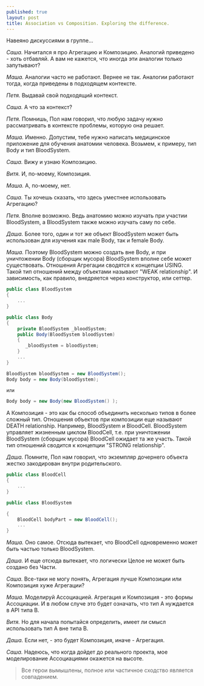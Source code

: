 ```yaml
---
published: true
layout: post
title: Association vs Composition. Exploring the difference.
---
```

Навеяно дискуссиями в группе...

*Саша.* Начитался я про Агрегацию и Композицию. Аналогий приведено - хоть отбавляй. А вам не кажется, что иногда эти аналогии только запутывают?

*Маша.* Аналогии часто не работают. Вернее не так. Аналогии работают тогда, когда приведены в подходящем контексте.

*Петя.* Выдавай свой подходящий контекст.

*Саша.* А что за контекст?

*Петя.* Помнишь, Пол нам говорил, что любую задачу нужно рассматривать в контексте проблемы, которую она решает.

*Маша.* Именно. Допустим, тебе нужно написать медицинское приложение для обучения анатомии человека. Возьмем, к примеру, тип Body и тип BloodSystem.

*Саша.* Вижу и узнаю Композицию.

*Витя.* И, по-моему, Композиция.

*Маша.* А, по-моему, нет.

*Саша.* Ты хочешь сказать, что здесь уместнее использовать Агрегацию?

*Петя.* Вполне возможно. Ведь анатомию можно изучать при участии BloodSystem, а BloodSystem также можно изучать саму по себе.

*Даша.* Более того, один и тот же объект BloodSystem может быть использован для изучения как male Body, так и female Body.

*Маша.* Поэтому BloodSystem можно создать вне Body, и при уничтожении Body (сборщик мусора) BloodSystem вполне себе может существовать. Отношения Агрегации сводятся к концепции USING. Такой тип отношений между объектами называют "WEAK relationship". И зависимость, как правило, внедряется через конструктор, или сеттер. 
```c#
public class BloodSystem
{
    ...
}

public class Body
{
    private BloodSystem _bloodSystem;
    public Body(BloodSystem bloodSystem)
    {
       _bloodSystem = bloodSystem;
    }
    ...
}

BloodSystem bloodSystem = new BloodSystem();
Body body = new Body(bloodSystem);

или

Body body = new Body(new BloodSystem() );
```

А Композиция - это как бы способ объединить несколько типов в более сложный тип. Отношения объектов при композиции еще называют DEATH relationship.  Например, BloodSystem и BloodСell. BloodSystem управляет жизненным циклом BloodСell, т.е. при уничтожении BloodSystem (сборщик мусора) BloodСell ожидает та же участь. Такой тип отношений сводится к концепции "STRONG relationship".

*Даша.* Помните, Пол нам говорил, что экземпляр дочернего объекта жестко закодирован внутри родительского.

```c#
public class BloodCell
{
    ...
}

public class BloodSystem

{
    BloodСell bodyPart = new BloodCell();
    ...
}
```

*Маша.* Оно самое. Отсюда вытекает, что BloodCell одновременно может быть частью только BloodSystem.

*Даша.* И еще отсюда вытекает, что логически Целое не может быть создано без Части.

*Саша.* Все-таки не могу понять, Агрегация лучше Композиции или Композиция хуже Агрегации?

*Маша.* Моделируй Ассоциацией. Агрегация и Композиция - это формы Ассоциации. И в любом случе это будет означать, что тип А нуждается в API типа В.

*Витя.* Но для начала попытайся определить, имеет ли смысл использовать тип А вне типа В.

*Даша.* Если нет, - это будет Композиция, иначе - Агрегация.

*Саша.* Надеюсь, что когда дойдет до реального проекта, мое моделирование Ассоциациями окажется на высоте.



> Все герои вымышлены, полное или частичное сходство является совпадением.
